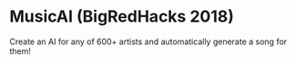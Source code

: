 # MusicAI (BigRedHacks 2018)
Create an AI for any of 600+ artists and automatically generate a song for them!

